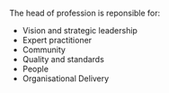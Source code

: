 The head of profession is reponsible for:

- Vision and strategic leadership
- Expert practitioner
- Community
- Quality and standards
- People
- Organisational Delivery